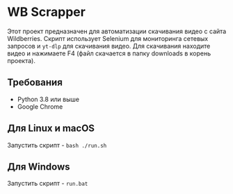 # WB Scrapper

Этот проект предназначен для автоматизации скачивания видео с сайта Wildberries. Скрипт использует Selenium для мониторинга сетевых запросов и `yt-dlp` для скачивания видео. Для скачивания находите видео и нажимаете F4 (файл скачается в папку downloads в корень проекта).

## Требования

- Python 3.8 или выше
- Google Chrome

   
## Для Linux и macOS

Запустить скрипт - `bash ./run.sh`

## Для Windows
Запустить скрипт - `run.bat`